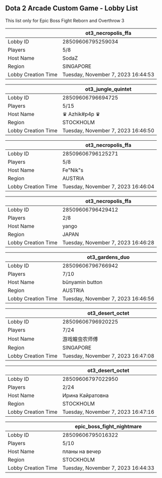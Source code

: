 ## Dota 2 Arcade Custom Game - Lobby List

This list only for Epic Boss Fight Reborn and Overthrow 3

|  | ot3_necropolis_ffa |
| ------ | ------ |
| Lobby ID | 28509606795259034 |
| Players | 5/8 |
| Host Name | SodaZ |
| Region | SINGAPORE |
| Lobby Creation Time | Tuesday, November 7, 2023 16:44:53 |


|  | ot3_jungle_quintet |
| ------ | ------ |
| Lobby ID | 28509606796694725 |
| Players | 5/15 |
| Host Name | ♛ Azhik#p4p ♛ |
| Region | STOCKHOLM |
| Lobby Creation Time | Tuesday, November 7, 2023 16:46:50 |


|  | ot3_necropolis_ffa |
| ------ | ------ |
| Lobby ID | 28509606796125271 |
| Players | 5/8 |
| Host Name | Fe"Nik"s |
| Region | AUSTRIA |
| Lobby Creation Time | Tuesday, November 7, 2023 16:46:04 |


|  | ot3_necropolis_ffa |
| ------ | ------ |
| Lobby ID | 28509606796429412 |
| Players | 2/8 |
| Host Name | yango |
| Region | JAPAN |
| Lobby Creation Time | Tuesday, November 7, 2023 16:46:28 |


|  | ot3_gardens_duo |
| ------ | ------ |
| Lobby ID | 28509606796766942 |
| Players | 7/10 |
| Host Name | bünyamin button |
| Region | AUSTRIA |
| Lobby Creation Time | Tuesday, November 7, 2023 16:46:56 |


|  | ot3_desert_octet |
| ------ | ------ |
| Lobby ID | 28509606796920225 |
| Players | 7/24 |
| Host Name | 游戏蝗虫农师傅 |
| Region | SINGAPORE |
| Lobby Creation Time | Tuesday, November 7, 2023 16:47:08 |


|  | ot3_desert_octet |
| ------ | ------ |
| Lobby ID | 28509606797022950 |
| Players | 2/24 |
| Host Name | Ирина Кайратовна |
| Region | STOCKHOLM |
| Lobby Creation Time | Tuesday, November 7, 2023 16:47:16 |


|  | epic_boss_fight_nightmare |
| ------ | ------ |
| Lobby ID | 28509606795016322 |
| Players | 5/10 |
| Host Name | планы на вечер |
| Region | STOCKHOLM |
| Lobby Creation Time | Tuesday, November 7, 2023 16:44:33 |


